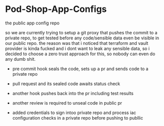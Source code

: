 # Pod-Shop-App-Configs
the public app config repo

so we are currently trying to setup a git proxy that pushes the commit to a private repo, to get tested before any code/sensible data even be visible in our public repo. the reason was that i noticed that terraform and vault provider is kinda fucked and i dont want to leak any sensible data, so i decided to choose a zero trust approach for this, so nobody can even do any dumb shit.

- pre commit hook seals the code, sets up a pr and sends code to a private repo
- pull request and its sealed code awaits status check
- another hook pushes back into the pr including test results
- another review is required to unseal code in public pr

- added credentials to sign intoo private repo and process iac configuration checks in a private repo before pushing to publlic


